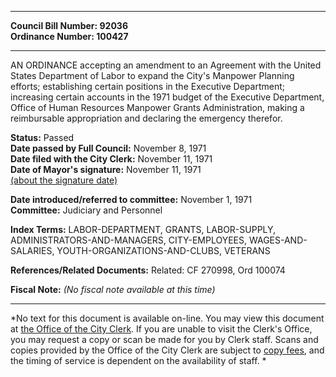 * * * * *  
  
**Council Bill Number: [](#h0)[](#h2)92036**   
**Ordinance Number: 100427**  
  
* * * * *  
  
AN ORDINANCE accepting an amendment to an Agreement with the United States Department of Labor to expand the City's Manpower Planning efforts; establishing certain positions in the Executive Department; increasing certain accounts in the 1971 budget of the Executive Department, Office of Human Resources Manpower Grants Administration, making a reimbursable appropriation and declaring the emergency therefor.  
  
**Status:** Passed   
**Date passed by Full Council:** November 8, 1971   
**Date filed with the City Clerk:** November 11, 1971   
**Date of Mayor's signature:** November 11, 1971   
[(about the signature date)](/~public/approvaldate.htm)   
  
  
**Date introduced/referred to committee:** November 1, 1971   
**Committee:** Judiciary and Personnel   
  
**Index Terms:** LABOR-DEPARTMENT, GRANTS, LABOR-SUPPLY, ADMINISTRATORS-AND-MANAGERS, CITY-EMPLOYEES, WAGES-AND-SALARIES, YOUTH-ORGANIZATIONS-AND-CLUBS, VETERANS  
  
**References/Related Documents:** Related: CF 270998, Ord 100074  
  
**Fiscal Note:** *(No fiscal note available at this time)*  
  
* * * * *  
  
*No text for this document is available on-line. You may view this document at [the Office of the City Clerk](http://www.seattle.gov/leg/clerk/contactUs.htm). If you are unable to visit the Clerk's Office, you may request a copy or scan be made for you by Clerk staff. Scans and copies provided by the Office of the City Clerk are subject to [copy fees](http://clerk.seattle.gov/~public/clerkfees.htm), and the timing of service is dependent on the availability of staff. *  
  
  
